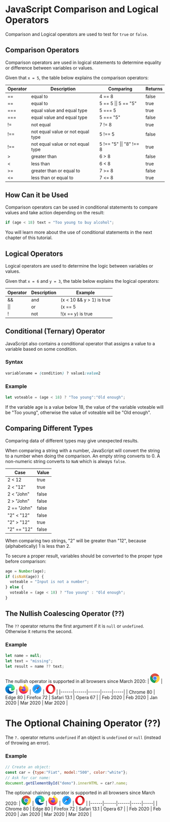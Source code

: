 # JavaScript Comparison and Logical Operators


Comparison and Logical operators are used to test for `true` or `false`.



## Comparison Operators
Comparison operators are used in logical statements to determine equality or difference between variables or values.

Given that `x = 5`, the table below explains the comparison operators:

| **Operator**	| **Description** |	**Comparing**	| **Returns**	|
|------|----|----|-------|
| ==	| equal to	| 4 == 8	| false |	
| == | equal to | 5 == 5 \|\| 5 == "5" | true	 |
| === | equal value and equal type	| 5 === 5 | true |
| === | equal value and equal type | 5 === "5" | false	 |
| != | not equal | 7 != 8 | true |	
| !== | not equal value or not equal type | 5 !== 5	| false |
| !== | not equal value or not equal type | 5 !== "5" \|\| "8" !== 8 | true |
| >	| greater than	| 6 > 8	| false	|
| <	| less than	| 6 < 8	| true |
| >= | greater than or equal to	| 7 >= 8 |false	|
| <= | less than or equal to | 7 <= 8 |	true |



## How Can it be Used
Comparison operators can be used in conditional statements to compare values and take action depending on the result:

```js
if (age < 18) text = "Too young to buy alcohol";
```

You will learn more about the use of conditional statements in the next chapter of this tutorial.



## Logical Operators
Logical operators are used to determine the logic between variables or values.

Given that `x = 6` and `y = 3`, the table below explains the logical operators:

| **Operator**	| **Description** | **Example**	| 
|---------------|-----------------|-------------|
| && | and	| (x < 10 && y > 1) is true |
| \|\|	| or | (x == 5 || y == 5) is false |
| ! | not | !(x == y) is true |



## Conditional (Ternary) Operator
JavaScript also contains a conditional operator that assigns a value to a variable based on some condition.

### Syntax
```css
variablename = (condition) ? value1:value2 
```


### Example
```js
let voteable = (age < 18) ? "Too young":"Old enough";
```

If the variable age is a value below 18, the value of the variable voteable will be "Too young", otherwise the value of voteable will be "Old enough".



## Comparing Different Types
Comparing data of different types may give unexpected results.

When comparing a string with a number, JavaScript will convert the string to a number when doing the comparison. An empty string converts to 0. A non-numeric string converts to `NaN` which is always `false`.

| **Case**	| **Value**	|
|----------|------------|
| 2 < 12 | true	 |
| 2 < "12"	| true |
| 2 < "John" | false |
| 2 > "John" | false | 
| 2 == "John" | false |
| "2" < "12" | false |
| "2" > "12" | true	|
| "2" == "12" | false |


When comparing two strings, "2" will be greater than "12", because (alphabetically) 1 is less than 2.

To secure a proper result, variables should be converted to the proper type before comparison:
```js
age = Number(age);
if (isNaN(age)) {
  voteable = "Input is not a number";
} else {
  voteable = (age < 18) ? "Too young" : "Old enough";
}
```




## The Nullish Coalescing Operator (??)
The `??` operator returns the first argument if it is `null` or `undefined`. Otherwise it returns the second.

### Example
```js
let name = null;
let text = "missing";
let result = name ?? text;
```

The nullish operator is supported in all browsers since March 2020:
| ![](../../Icons/compatible_chrome.png) | ![](../../Icons/compatible_edge.png) | ![](../../Icons/compatible_firefox.png) | ![](../../Icons/compatible_safari.png) | ![](../../Icons/compatible_opera.png) |
|------|------|------|-----|-----|
| Chrome 80	| Edge 80 | Firefox 72 | Safari 13.1 | Opera 67 |
| Feb 2020	| Feb 2020	| Jan 2020	| Mar 2020	| Mar 2020 |



# The Optional Chaining Operator (??)
The `?.` operator returns `undefined` if an object is `undefined` or `null` (instead of throwing an error).

### Example
```js
// Create an object:
const car = {type:"Fiat", model:"500", color:"white"};
// Ask for car name:
document.getElementById("demo").innerHTML = car?.name;
```



The optional chaining operator is supported in all browsers since March 2020:
| ![](../../Icons/compatible_chrome.png) | ![](../../Icons/compatible_edge.png) | ![](../../Icons/compatible_firefox.png) | ![](../../Icons/compatible_safari.png) | ![](../../Icons/compatible_opera.png) |
|------|------|------|-----|-----|
| Chrome 80	| Edge 80 | Firefox 72 | Safari 13.1 | Opera 67 |
| Feb 2020	| Feb 2020	| Jan 2020	| Mar 2020	| Mar 2020 |
